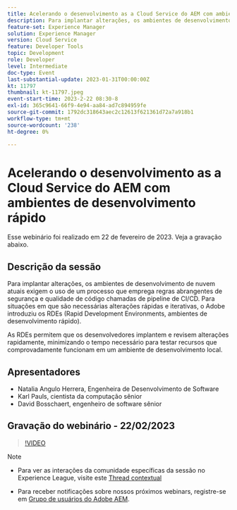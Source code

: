 ```yaml
---
title: Acelerando o desenvolvimento as a Cloud Service do AEM com ambientes de desenvolvimento rápido
description: Para implantar alterações, os ambientes de desenvolvimento de nuvem atuais exigem o uso de um processo que emprega regras abrangentes de segurança e qualidade de código chamadas de pipeline de CI/CD. Para situações em que são necessárias alterações rápidas e iterativas, o Adobe introduziu os ambientes de desenvolvimento rápido (RDEs, na sigla em inglês).Os RDEs permitem que os desenvolvedores implantem e revisem alterações rapidamente, minimizando o tempo necessário para testar recursos que comprovadamente funcionam em um ambiente de desenvolvimento local.
feature-set: Experience Manager
solution: Experience Manager
version: Cloud Service
feature: Developer Tools
topic: Development
role: Developer
level: Intermediate
doc-type: Event
last-substantial-update: 2023-01-31T00:00:00Z
kt: 11797
thumbnail: kt-11797.jpeg
event-start-time: 2023-2-22 08:30-8
exl-id: 365c9641-66f9-4e94-aa84-ad7c894959fe
source-git-commit: 1792dc318643aec2c12613f621361d72a7a918b1
workflow-type: tm+mt
source-wordcount: '238'
ht-degree: 0%

---
```


# Acelerando o desenvolvimento as a Cloud Service do AEM com ambientes de desenvolvimento rápido

Esse webinário foi realizado em 22 de fevereiro de 2023. Veja a gravação abaixo.

## Descrição da sessão

Para implantar alterações, os ambientes de desenvolvimento de nuvem atuais exigem o uso de um processo que emprega regras abrangentes de segurança e qualidade de código chamadas de pipeline de CI/CD. Para situações em que são necessárias alterações rápidas e iterativas, o Adobe introduziu os RDEs (Rapid Development Environments, ambientes de desenvolvimento rápido).

As RDEs permitem que os desenvolvedores implantem e revisem alterações rapidamente, minimizando o tempo necessário para testar recursos que comprovadamente funcionam em um ambiente de desenvolvimento local.

## Apresentadores

* Natalia Angulo Herrera, Engenheira de Desenvolvimento de Software
* Karl Pauls, cientista da computação sênior
* David Bosschaert, engenheiro de software sênior

## Gravação do webinário - 22/02/2023

>[!VIDEO](https://video.tv.adobe.com/v/3415876)

>[!NOTE]
>
>* Para ver as interações da comunidade específicas da sessão no Experience League, visite este [Thread contextual](http://bit.ly/3x1Cl8x)
>
>* Para receber notificações sobre nossos próximos webinars, registre-se em [Grupo de usuários do Adobe AEM](https://aem-augs.adobe.com/).
